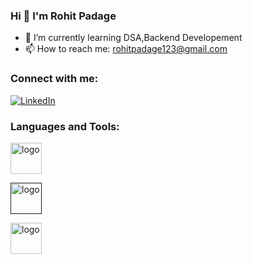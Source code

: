 ### Hi 👋 I'm Rohit Padage


- 🌱 I’m currently learning DSA,Backend Developement
- 📫 How to reach me: rohitpadage123@gmail.com

### Connect with me:
[![LinkedIn](https://img.shields.io/badge/-LinkedIn-blue?style=flat-square&logo=Linkedin&logoColor=white&link=https://www.linkedin.com/in/rohit-padage-744987222/)](https://www.linkedin.com/in/rohit-padage-744987222/)

### Languages and Tools:




<a href='https://www.w3schools.com/html/'> <img src="https://banner2.cleanpng.com/20180802/tpl/kisspng-logo-html5-brand-clip-art-%E6%9D%89-%E5%B1%B1-%E8%89%AF-%E9%9B%84-5b62be01b565d5.334247781533197825743.jpg" alt='logo' width='50' height='50'> </a>

<a href=''> <img src="" alt='logo' width='50' height='50'> </a>


 <a href='https://docs.python.org/3/' ><img src="https://encrypted-tbn0.gstatic.com/images?q=tbn:ANd9GcQtq_jygeYwqdyhviDjBvmifRv9yPKKyLX9070hbgo&s" alt="logo" width="50" height="50"/> </a>


